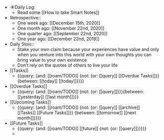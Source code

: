 - ☀️Daily Log:
    - Read some [[How to take Smart Notes]]
- Retrospective::
    - One week ago: [[December 15th, 2020]]
    - One month ago: [[November 22nd, 2020]]
    - One quarter ago: [[September 22nd, 2020]]
    - One year ago: [[December 22nd, 2019]]
- Daily Stoic::
    - Stake your own claim because your experiences have value and only when you venture into this world with your own thoughts you can bring value to your own existence
    - Don’t rely on the quotes of others to live your life
- [[Tasks]]
    - {{query: {and: [[roam/TODO]] {not: {or: [[query]] [[Overdue Tasks]]}} {between: [[today]] [[today]]}}}}
- [[Overdue Tasks]]
    - {{query: {and: [[roam/TODO]] {not: {or: [[query]]}}}{between: [[yesterday]] [[last month]]}}}
- [[Upcoming Tasks]]
    - {{query: {and: [[roam/TODO]] {not: {or: [[query]] [[archive]] [[Tasks]] [[Future Tasks]]}} {between: [[tomorrow]] [[next month]]}}}}
- [[Future Tasks]]
    - {{query: {and: [[roam/TODO]] [[future]] {not: {or: [[query]]}}}}}
    - 
